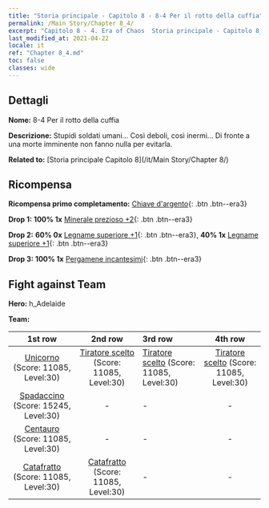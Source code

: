 ```yaml
---
title: "Storia principale - Capitolo 8 - 8-4 Per il rotto della cuffia"
permalink: /Main Story/Chapter 8_4/
excerpt: "Capitolo 8 - 4. Era of Chaos  Storia principale - Capitolo 8_4. 8-4 Per il rotto della cuffia"
last_modified_at: 2021-04-22
locale: it
ref: "Chapter 8_4.md"
toc: false
classes: wide
---
```


## Dettagli

 **Nome:** 8-4 Per il rotto della cuffia

 **Descrizione:** Stupidi soldati umani... Così deboli, così inermi... Di fronte a una morte imminente non fanno nulla per evitarla.

 **Related to:** [Storia principale Capitolo 8](/it/Main Story/Chapter 8/)

## Ricompensa

 **Ricompensa primo completamento:** [Chiave d'argento](/ItemsIT/con_693/){: .btn .btn--era3}

 **Drop 1:** **100% 1x** [Minerale prezioso +2](/ItemsIT/mat_26/){: .btn .btn--era3}

 **Drop 2:** **60% 0x** [Legname superiore +1](/ItemsIT/mat_20/){: .btn .btn--era3}, **40% 1x** [Legname superiore +1](/ItemsIT/mat_20/){: .btn .btn--era3}

 **Drop 3:** **100% 1x** [Pergamene incantesimi](/ItemsIT/con_694/){: .btn .btn--era3}


## Fight against Team
 **Hero:** h_Adelaide

 **Team:**


  | 1st row | 2nd row | 3rd row | 4th row |
  |:----:|:----:|:----|:----:|
  | [Unicorno](/it/units/Unicorn/) (Score: 11085, Level:30)  | [Tiratore scelto](/it/units/Marksman/) (Score: 11085, Level:30)  | [Tiratore scelto](/it/units/Marksman/) (Score: 11085, Level:30)  | [Tiratore scelto](/it/units/Marksman/) (Score: 11085, Level:30)  |
  | [Spadaccino](/it/units/Swordsman/) (Score: 15245, Level:30)  | - | - | - |
  | [Centauro](/it/units/Centaur/) (Score: 11085, Level:30)  | - | - | - |
  | [Catafratto](/it/units/Cavalier/) (Score: 11085, Level:30)  | [Catafratto](/it/units/Cavalier/) (Score: 11085, Level:30)  | - | - |


